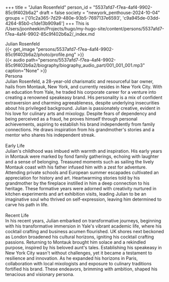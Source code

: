 +++
title = "Julian Rosenfeld"
person_id = "5537afd7-f7ea-4af4-9902-85c9f402b6a2"
draft = false
society = "newyork_penthouse-2024-10-04"
groups = ['01c2a365-7d29-480e-93b5-7697137e6593', 'c9a945de-03dd-4264-85b0-c1de13b909a6']
+++
This is /Users/joonheekim/Projects/hugo/my-hugo-site/content/persons/5537afd7-f7ea-4af4-9902-85c9f402b6a2/_index.md

<div class="h1_1_right">Julian Rosenfeld</div>{{< get_image "persons/5537afd7-f7ea-4af4-9902-85c9f402b6a2/photo/profile.png" >}}
<br>
{{< audio
    path="persons/5537afd7-f7ea-4af4-9902-85c9f402b6a2/biography/biography_audio_part/001_001_001.mp3" 
    caption="None"
>}}
<br>
<div class="h2">Persona</div><div class="plain">Julian Rosenfeld, a 28-year-old charismatic and resourceful bar owner, hails from Montauk, New York, and currently resides in New York City. With an education from Yale, he traded his corporate career for a venture into creating a renowned speakeasy brand. His personality is a mix of confident extraversion and charming agreeableness, despite underlying insecurities about his privileged background. Julian is passionately creative, evident in his love for culinary arts and mixology. Despite fears of dependency and being perceived as a fraud, he proves himself through personal achievements, aspiring to establish his brand independently from family connections. He draws inspiration from his grandmother's stories and a mentor who shares his independent streak.</div><br>
<div class="h2">Early Life</div><div class="plain">Julian's childhood was imbued with warmth and inspiration. His early years in Montauk were marked by fond family gatherings, echoing with laughter and a sense of belonging. Treasured moments such as sailing the lively Montauk coast with his father infused him with a zest for adventure. Attending private schools and European summer escapades cultivated an appreciation for history and art. Heartwarming stories told by his grandmother by the fireplace instilled in him a deep connection to his heritage. These formative years were adorned with creativity nurtured in kitchen experiments and art exhibition visits, leading Julian to be an imaginative soul who thrived on self-expression, leaving him determined to carve his path in life.</div><br>
<div class="h2">Recent Life</div><div class="plain">In his recent years, Julian embarked on transformative journeys, beginning with his transformative immersion in Yale's vibrant academic life, where his cocktail crafting and business acumen flourished. UK shores next beckoned as London broadened his cultural horizons, igniting his cocktail crafting passions. Returning to Montauk brought him solace and a rekindled purpose, inspired by his beloved aunt's tales. Establishing his speakeasy in New York City wasn't without challenges, yet it became a testament to resilience and innovation. As he expanded his horizons in Paris, collaboration with local mixologists and exposure to culinary traditions fortified his brand. These endeavors, brimming with ambition, shaped his tenacious and visionary persona.</div><br>
